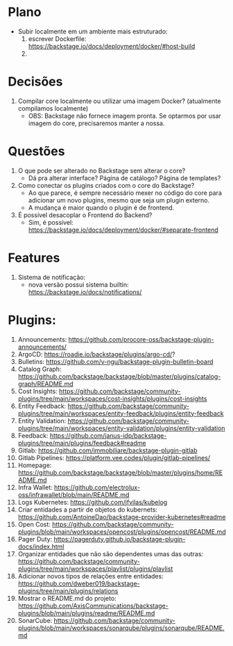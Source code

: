 # Plano

* Subir localmente em um ambiente mais estruturado:
    1. escrever Dockerfile: https://backstage.io/docs/deployment/docker/#host-build
    2. 


# Decisões

1. Compilar core localmente ou utilizar uma imagem Docker? (atualmente compilamos localmente)
    * OBS: Backstage não fornece imagem pronta. Se optarmos por usar imagem do core, precisaremos manter a nossa.

# Questões

1. O que pode ser alterado no Backstage sem alterar o core?
    * Dá pra alterar interface? Página de catálogo? Página de templates?
2. Como conectar os plugins criados com o core do Backstage?
    * Ao que parece, é sempre necessário mexer no código do core para adicionar um novo plugins, mesmo que seja um plugin externo.
    * A mudança é maior quando o plugin é de frontend.
3. É possível desacoplar o Frontend do Backend? 
    * Sim, é possível: https://backstage.io/docs/deployment/docker/#separate-frontend


# Features

1. Sistema de notificação:
    * nova versão possui sistema builtin: https://backstage.io/docs/notifications/

# Plugins:

1. Announcements: https://github.com/procore-oss/backstage-plugin-announcements/
2. ArgoCD: https://roadie.io/backstage/plugins/argo-cd/?
3. Bulletins: https://github.com/v-ngu/backstage-plugin-bulletin-board
4. Catalog Graph: https://github.com/backstage/backstage/blob/master/plugins/catalog-graph/README.md
5. Cost Insights: https://github.com/backstage/community-plugins/tree/main/workspaces/cost-insights/plugins/cost-insights
6. Entity Feedback: https://github.com/backstage/community-plugins/tree/main/workspaces/entity-feedback/plugins/entity-feedback
7. Entity Validation: https://github.com/backstage/community-plugins/tree/main/workspaces/entity-validation/plugins/entity-validation
8. Feedback: https://github.com/janus-idp/backstage-plugins/tree/main/plugins/feedback#readme
9. Gitlab: https://github.com/immobiliare/backstage-plugin-gitlab
10. Gitlab Pipelines: https://platform.vee.codes/plugin/gitlab-pipelines/
11. Homepage: https://github.com/backstage/backstage/blob/master/plugins/home/README.md
12. Infra Wallet: https://github.com/electrolux-oss/infrawallet/blob/main/README.md
13. Logs Kubernetes: https://github.com/jfvilas/kubelog
14. Criar entidades a partir de objetos do kubernets: https://github.com/AntoineDao/backstage-provider-kubernetes#readme
15. Open Cost: https://github.com/backstage/community-plugins/blob/main/workspaces/opencost/plugins/opencost/README.md
16. Pager Duty: https://pagerduty.github.io/backstage-plugin-docs/index.html
17. Organizar entidades que não são dependentes umas das outras: https://github.com/backstage/community-plugins/tree/main/workspaces/playlist/plugins/playlist
18. Adicionar novos tipos de relações entre entidades: https://github.com/dweber019/backstage-plugins/tree/main/plugins/relations
19. Mostrar o README.md do projeto: https://github.com/AxisCommunications/backstage-plugins/blob/main/plugins/readme/README.md
20. SonarCube: https://github.com/backstage/community-plugins/blob/main/workspaces/sonarqube/plugins/sonarqube/README.md
